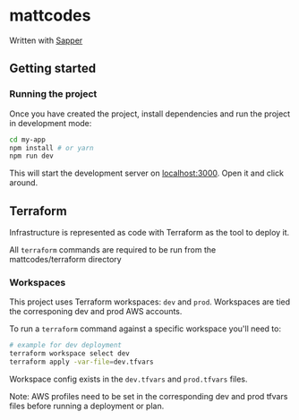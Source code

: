 # mattcodes

Written with [Sapper](https://github.com/sveltejs/sapper)


## Getting started
### Running the project

Once you have created the project, install dependencies and run the project in development mode:

```bash
cd my-app
npm install # or yarn
npm run dev
```

This will start the development server on [localhost:3000](http://localhost:3000). Open it and click around.

## Terraform

Infrastructure is represented as code with Terraform as the tool to deploy it.

All `terraform` commands are required to be run from the mattcodes/terraform directory

### Workspaces

This project uses Terraform workspaces: `dev` and `prod`. Workspaces are tied the corresponing dev and prod AWS accounts.

To run a `terraform` command against a specific workspace you'll need to:

```bash
# example for dev deployment
terraform workspace select dev
terraform apply -var-file=dev.tfvars
```

Workspace config exists in the `dev.tfvars` and `prod.tfvars` files.

Note: AWS profiles need to be set in the corresponding dev and prod tfvars files before running a deployment or plan.
